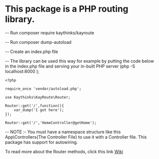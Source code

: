 # This package is a PHP routing library.

-- Run composer require kaythinks/kayroute

-- Run composer dump-autoload

-- Create an index.php file 

-- The library can be used this way for example by putting the code below in the index.php file and serving your in-built PHP server (php -S localhost:8000 );

    <?php

	require_once 'vendor/autoload.php';

	use Kaythinks\KayRoute\Router;

	Router::get('/',function(){
	    var_dump('I got here');
    });

    Router::get('/','HomeController@getHome');

-- NOTE :- You must have a namespace structure like this App\Controllers\{The Controller File} to use it with a Controller file. This package has support for autowiring.

To read more about the Router methods, click this link <a href="https://github.com/kaythinks/KayRoute/wiki/Router">Wiki</a>